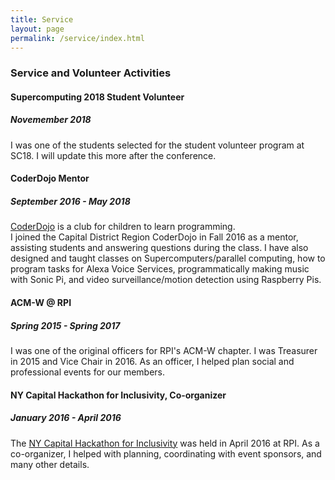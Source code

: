 ```yaml
---
title: Service 
layout: page
permalink: /service/index.html
---
```

<style>
img { width: 50%; margin: 0 auto; display: block; }
</style>


### Service and Volunteer Activities

#### Supercomputing 2018 Student Volunteer

##### Novemember 2018

I was one of the students selected for the student volunteer program at SC18.
I will update this more after the conference.

#### CoderDojo Mentor

##### September 2016 - May 2018

[CoderDojo](https://coderdojo.com/) is a club for children to learn programming.  
I joined the Capital District Region CoderDojo in Fall 2016 as a mentor, assisting students and answering questions during the class.
I have also designed and taught classes on Supercomputers/parallel computing, how to program tasks for Alexa Voice Services, programmatically making music with Sonic Pi, and video surveillance/motion detection using Raspberry Pis.

#### ACM-W @ RPI

##### Spring 2015 - Spring 2017

I was one of the original officers for RPI's ACM-W chapter.  I was Treasurer in 2015 and Vice Chair in 2016.
As an officer, I helped plan social and professional events for our members.  

#### NY Capital Hackathon for Inclusivity, Co-organizer

##### January 2016 - April 2016

The [NY Capital Hackathon for Inclusivity](http://nychi.tech/) was held in April 2016 at RPI.
As a co-organizer, I helped with planning, coordinating with event sponsors, and many other details. 

